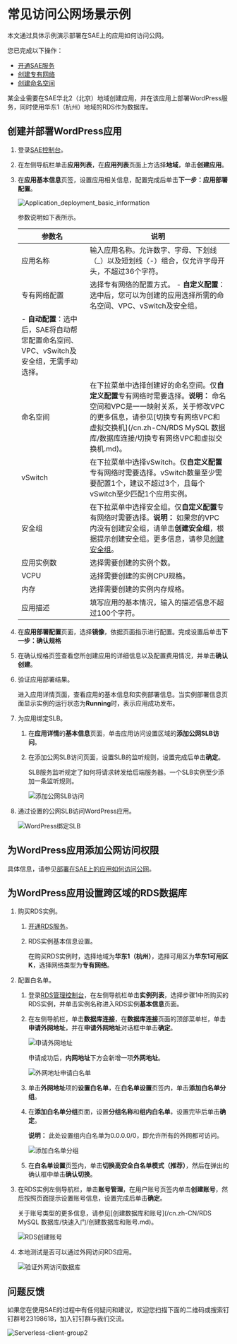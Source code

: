 # 常见访问公网场景示例

本文通过具体示例演示部署在SAE上的应用如何访问公网。

您已完成以下操作：

-   [开通SAE服务](/cn.zh-CN/快速入门/准备工作.md)
-   [创建专有网络](/cn.zh-CN/专有网络和交换机/使用专有网络.md)
-   [创建命名空间](/cn.zh-CN/快速入门/准备工作.mdsection_cu5_k9p_xuf)

某企业需要在SAE华北2（北京）地域创建应用，并在该应用上部署WordPress服务，同时使用华东1（杭州）地域的RDS作为数据库。

## 创建并部署WordPress应用

1.  登录[SAE控制台](https://sae.console.aliyun.com)。

2.  在左侧导航栏单击**应用列表**，在**应用列表**页面上方选择**地域**，单击**创建应用**。

3.  在**应用基本信息**页签，设置应用相关信息，配置完成后单击**下一步：应用部署配置**。

    ![Application_deployment_basic_information](https://static-aliyun-doc.oss-accelerate.aliyuncs.com/assets/img/zh-CN/0503534261/p60491.png)

    参数说明如下表所示。

    |参数名|说明|
    |---|--|
    |应用名称|输入应用名称。允许数字、字母、下划线（\_）以及短划线（-）组合，仅允许字母开头，不超过36个字符。|
    |专有网络配置|选择专有网络的配置方式。    -   **自定义配置**：选中后，您可以为创建的应用选择所需的命名空间、VPC、vSwitch及安全组。
    -   **自动配置**：选中后，SAE将自动帮您配置命名空间、VPC、vSwitch及安全组，无需手动选择。 |
    |命名空间|在下拉菜单中选择创建好的命名空间。仅**自定义配置**专有网络时需要选择。**说明：** 命名空间和VPC是一一映射关系，关于修改VPC的更多信息，请参见[切换专有网络VPC和虚拟交换机](/cn.zh-CN/RDS MySQL 数据库/数据库连接/切换专有网络VPC和虚拟交换机.md)。 |
    |vSwitch|在下拉菜单中选择vSwitch。仅**自定义配置**专有网络时需要选择。vSwitch数量至少需要配置1个，建议不超过3个，且每个vSwitch至少匹配1个应用实例。 |
    |安全组|在下拉菜单中选择安全组。仅**自定义配置**专有网络时需要选择。**说明：** 如果您的VPC内没有创建安全组，请单击**创建安全组**，根据提示创建安全组。更多信息，请参见[创建安全组](/cn.zh-CN/安全/安全组/创建安全组.md)。 |
    |应用实例数|选择需要创建的实例个数。|
    |VCPU|选择需要创建的实例CPU规格。|
    |内存|选择需要创建的实例内存规格。|
    |应用描述|填写应用的基本情况，输入的描述信息不超过100个字符。|

4.  在**应用部署配置**页面，选择**镜像**，依据页面指示进行配置。完成设置后单击**下一步：确认规格**

5.  在确认规格页签查看您所创建应用的详细信息以及配置费用情况，并单击**确认创建**。

6.  验证应用部署结果。

    进入应用详情页面，查看应用的基本信息和实例部署信息。当实例部署信息页面显示实例的运行状态为**Running**时，表示应用成功发布。

7.  为应用绑定SLB。

    1.  在**应用详情**的**基本信息**页面，单击应用访问设置区域的**添加公网SLB访问**。

    2.  在添加公网SLB访问页面，设置SLB的监听规则，设置完成后单击**确定**。

        SLB服务监听规定了如何将请求转发给后端服务器。一个SLB实例至少添加一条监听规则。

        ![添加公网SLB访问](https://static-aliyun-doc.oss-accelerate.aliyuncs.com/assets/img/zh-CN/5406344261/p56823.png)

8.  通过设置的公网SLB访问WordPress应用。

    ![WordPress绑定SLB](https://aliware-images.oss-cn-hangzhou.aliyuncs.com/edas/EDAS-Serverless/serverless-wordpress-app-login-SLB.png)


## 为WordPress应用添加公网访问权限

具体信息，请参见[部署在SAE上的应用如何访问公网](/cn.zh-CN/最佳实践/应用访问公网/部署在SAE上的应用如何访问公网.md)。

## 为WordPress应用设置跨区域的RDS数据库

1.  购买RDS实例。

    1.  [开通RDS服务](/cn.zh-CN/快速入门/RDS实例购买指南.md)。

    2.  RDS实例基本信息设置。

        在购买RDS实例时，选择地域为**华东1（杭州）**，选择可用区为**华东1可用区K**，选择网络类型为**专有网络**。

2.  配置白名单。

    1.  登录[RDS管理控制台](https://rdsnext.console.aliyun.com)，在左侧导航栏单击**实例列表**，选择步骤1中所购买的RDS实例，并单击实例名称进入RDS实例**基本信息**页面。

    2.  在左侧导航栏，单击**数据库连接**，在**数据库连接**页面的顶部菜单栏，单击**申请外网地址**，并在**申请外网地址**对话框中单击**确定**。

        ![申请外网地址](https://static-aliyun-doc.oss-accelerate.aliyuncs.com/assets/img/zh-CN/5406344261/p286230.png)

        申请成功后，**内网地址**下方会新增一项**外网地址**。

        ![外网地址申请白名单](https://static-aliyun-doc.oss-accelerate.aliyuncs.com/assets/img/zh-CN/5406344261/p286234.png)

    3.  单击**外网地址**项的**设置白名单**，在**白名单设置**页签内，单击**添加白名单分组**。

    4.  在**添加白名单分组**页面，设置**分组名称**和**组内白名单**，设置完毕后单击**确定**。

        **说明：** 此处设置组内白名单为0.0.0.0/0，即允许所有的外网都可访问。

        ![添加白名单分组](https://static-aliyun-doc.oss-accelerate.aliyuncs.com/assets/img/zh-CN/5406344261/p286240.png)

    5.  在**白名单设置**页签内，单击**切换高安全白名单模式（推荐）**，然后在弹出的确认框中单击**确认切换**。

3.  在RDS实例左侧导航栏，单击**账号管理**，在用户账号页签内单击**创建账号**，然后按照页面提示设置账号信息，设置完成后单击**确定**。

    关于账号类型的更多信息，请参见[创建数据库和账号](/cn.zh-CN/RDS MySQL 数据库/快速入门/创建数据库和账号.md)。

    ![RDS创建账号](https://static-aliyun-doc.oss-accelerate.aliyuncs.com/assets/img/zh-CN/5406344261/p286244.png)

4.  本地测试是否可以通过外网访问RDS应用。

    ![验证外网访问数据库](https://aliware-images.oss-cn-hangzhou.aliyuncs.com/edas/EDAS-Serverless/serverless-wordpress-rds-instance-access.png)


## 问题反馈

如果您在使用SAE的过程中有任何疑问和建议，欢迎您扫描下面的二维码或搜索钉钉群号23198618，加入钉钉群与我们交流。

![Serverless-client-group2](https://static-aliyun-doc.oss-accelerate.aliyuncs.com/assets/img/zh-CN/7353949161/p268685.png)

